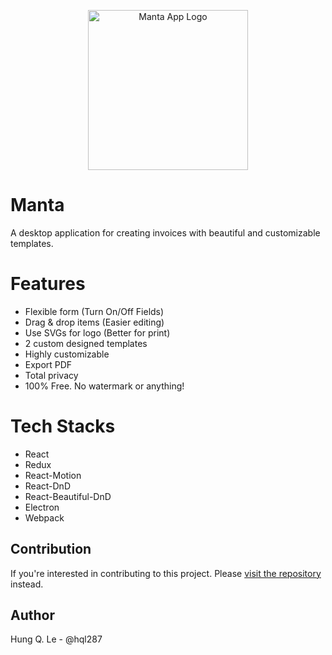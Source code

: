 
<p align="center">
  <img src="https://d26dzxoao6i3hh.cloudfront.net/items/070G2F0z433t0F1y3W0j/manta-logo.png?v=3dc70c3c" alt="Manta App Logo" width="256" height="auto"/>
</p>

# Manta
A desktop application for creating invoices with beautiful and customizable templates.

# Features

* Flexible form (Turn On/Off Fields)
* Drag & drop items (Easier editing)
* Use SVGs for logo (Better for print)
* 2 custom designed templates
* Highly customizable
* Export PDF
* Total privacy
* 100% Free. No watermark or anything!

# Tech Stacks

* React
* Redux
* React-Motion
* React-DnD
* React-Beautiful-DnD
* Electron
* Webpack


## Contribution
If you're interested in contributing to this project. Please [visit the repository](https://github.com/hql287/Manta) instead.

## Author
Hung Q. Le - @hql287

